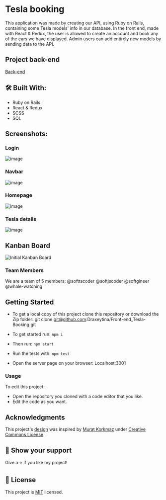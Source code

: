 # Tesla booking
This application was made by creating our API, using Ruby on Rails, containing some Tesla models' info in our database. In the front end, made with React & Redux, the user is allowed to create an account and book any of the cars we have displayed. Admin users can add entirely new models by sending data to the API.

## Project back-end
[Back-end](https://github.com/softtscoder/Tesla-Booking-Backend)

## :hammer_and_wrench: Built With: 
- Ruby on Rails
- React & Redux
- SCSS 
- SQL

## Screenshots:
  ### Login
  ![image](https://user-images.githubusercontent.com/42799579/199345103-4c72224f-8a4b-4650-a15d-584b4c8ed9c4.png)
  ### Navbar
  ![image](https://user-images.githubusercontent.com/42799579/199346064-29e04774-0c50-4cf9-91b4-7a2fa59643a8.png)
  ### Homepage
  ![image](https://user-images.githubusercontent.com/42799579/199345950-47fb39b9-b4a6-4216-b47b-ee99abbc6ab3.png)
  ### Tesla details
  ![image](https://user-images.githubusercontent.com/42799579/199346557-3303a89b-5346-4a3c-b79a-da1f301fee3a.png)
  
## Kanban Board

![Initial Kanban Board](https://user-images.githubusercontent.com/42799579/196807680-4828e314-9168-45b8-81d2-aa554a273a4c.png)

### Team Members

We are a team of 5 members:
@softtscoder	@softjscoder	@softgineer	@whale-watching

## Getting Started 
- To get a local copy of this project clone this repository or download the Zip folder: 
git clone git@github.com:Draxeytina/Front-end_Tesla-Booking.git 

- To get started run: 
`npm i` 

- Then run: 
`npm start`

- Run the tests with: 
`npm test`

- Open the server page on your browser: 
Localhost:3001

### Usage 
To edit this project:
- Open the repository you cloned with a code editor that you like. 
- Edit the code as you want. 

## Acknowledgments
This project's [design](https://www.behance.net/gallery/26425031/Vespa-Responsive-Redesign) was inspired by [Murat Korkmaz](https://www.behance.net/muratk) under [Creative Commons License](https://creativecommons.org/licenses/).
 
## :star2: Show your support 
Give a :star: if you like my project! 

## :pencil: License
This project is [MIT](./LICENSE) licensed. 
